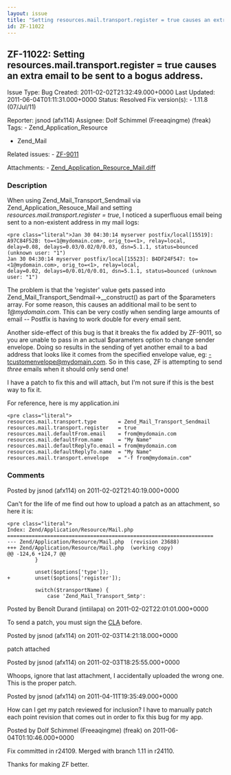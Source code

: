 ```yaml
---
layout: issue
title: "Setting resources.mail.transport.register = true causes an extra email to be sent to a bogus address."
id: ZF-11022
---
```


ZF-11022: Setting resources.mail.transport.register = true causes an extra email to be sent to a bogus address.
---------------------------------------------------------------------------------------------------------------

 Issue Type: Bug Created: 2011-02-02T21:32:49.000+0000 Last Updated: 2011-06-04T01:11:31.000+0000 Status: Resolved Fix version(s): - 1.11.8 (07/Jul/11)
 
 Reporter:  jsnod (afx114)  Assignee:  Dolf Schimmel (Freeaqingme) (freak)  Tags: - Zend\_Application\_Resource
- Zend\_Mail
 
 Related issues: - [ZF-9011](/issues/browse/ZF-9011)
 
 Attachments: - [Zend\_Application\_Resource\_Mail.diff](/issues/secure/attachment/13621/Zend_Application_Resource_Mail.diff)
 
### Description

When using Zend\_Mail\_Transport\_Sendmail via Zend\_Application\_Resouce\_Mail and setting _resources.mail.transport.register = true_, I noticed a superfluous email being sent to a non-existent address in my mail logs:

 
    <pre class="literal">Jan 30 04:30:14 myserver postfix/local[15519]: A97C84F52B: to=<1@mydomain.com>, orig_to=<1>, relay=local, 
    delay=0.08, delays=0.03/0.02/0/0.03, dsn=5.1.1, status=bounced (unknown user: "1")
    Jan 30 04:30:14 myserver postfix/local[15523]: B4DF24F547: to=<1@mydomain.com>, orig_to=<1>, relay=local, 
    delay=0.02, delays=0/0.01/0/0.01, dsn=5.1.1, status=bounced (unknown user: "1")


The problem is that the 'register' value gets passed into Zend\_Mail\_Transport\_Sendmail->\_\_construct() as part of the $parameters array. For some reason, this causes an additional mail to be sent to _1@mydomain.com_. This can be very costly when sending large amounts of email -- Postfix is having to work double for every email sent.

Another side-effect of this bug is that it breaks the fix added by ZF-9011, so you are unable to pass in an actual $parameters option to change sender envelope. Doing so results in the sending of yet another email to a bad address that looks like it comes from the specified envelope value, eg: -tcustomenvelope@mydomain.com. So in this case, ZF is attempting to send _three_ emails when it should only send one!

I have a patch to fix this and will attach, but I'm not sure if this is the best way to fix it.

For reference, here is my application.ini

 
    <pre class="literal">
    resources.mail.transport.type       = Zend_Mail_Transport_Sendmail
    resources.mail.transport.register   = true
    resources.mail.defaultFrom.email    = from@mydomain.com
    resources.mail.defaultFrom.name     = "My Name"
    resources.mail.defaultReplyTo.email = from@mydomain.com
    resources.mail.defaultReplyTo.name  = "My Name"
    resources.mail.transport.envelope   = "-f from@mydomain.com"


 

 

### Comments

Posted by jsnod (afx114) on 2011-02-02T21:40:19.000+0000

Can't for the life of me find out how to upload a patch as an attachment, so here it is:

 
    <pre class="literal">
    Index: Zend/Application/Resource/Mail.php
    ===================================================================
    --- Zend/Application/Resource/Mail.php  (revision 23688)
    +++ Zend/Application/Resource/Mail.php  (working copy)
    @@ -124,6 +124,7 @@
             }
     
             unset($options['type']);
    +        unset($options['register']);
     
             switch($transportName) {
                 case 'Zend_Mail_Transport_Smtp':
    


 

 

Posted by Benoît Durand (intiilapa) on 2011-02-02T22:01:01.000+0000

To send a patch, you must sign the [CLA](http://framework.zend.com/wiki/display/ZFPROP/Contributor+License+Agreement) before.

 

 

Posted by jsnod (afx114) on 2011-02-03T14:21:18.000+0000

patch attached

 

 

Posted by jsnod (afx114) on 2011-02-03T18:25:55.000+0000

Whoops, ignore that last attachment, I accidentally uploaded the wrong one. This is the proper patch.

 

 

Posted by jsnod (afx114) on 2011-04-11T19:35:49.000+0000

How can I get my patch reviewed for inclusion? I have to manually patch each point revision that comes out in order to fix this bug for my app.

 

 

Posted by Dolf Schimmel (Freeaqingme) (freak) on 2011-06-04T01:10:46.000+0000

Fix committed in r24109. Merged with branch 1.11 in r24110.

Thanks for making ZF better.

 

 